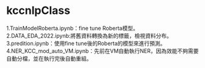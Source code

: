 # kccnlpClass

1.TrainModelRoberta.ipynb：fine tune Roberta模型。  
2.DATA_EDA_2022.ipynb:將舊資料轉換為新的標籤，檢視資料分布。  
3.predition.ipynb：使用fine tune後的Roberta的模型來進行預測。  
4.NER_KCC_mod_auto_VM.ipynb：先前在VM自動執行NER，因為效能不夠需要自動分檔，並在執行完後自動重組。
